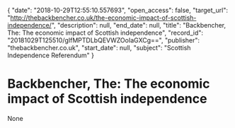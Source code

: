 {
  "date": "2018-10-29T12:55:10.557693", 
  "open_access": false, 
  "target_url": "http://thebackbencher.co.uk/the-economic-impact-of-scottish-independence/", 
  "description": null, 
  "end_date": null, 
  "title": "Backbencher, The: The economic impact of Scottish independence", 
  "record_id": "20181029T125510/gIfMPTDLbQEVWZOoIaGXCg==", 
  "publisher": "thebackbencher.co.uk", 
  "start_date": null, 
  "subject": "Scottish Independence Referendum"
}

# Backbencher, The: The economic impact of Scottish independence

None